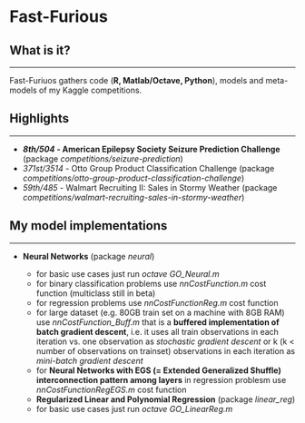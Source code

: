 # Fast-Furious


## What is it?
  -----------
  Fast-Furiuos gathers code (**R, Matlab/Octave, Python**), models and meta-models of my Kaggle competitions.
  

## Highlights
  -----------
  * **_8th/504_ - American Epilepsy Society Seizure Prediction Challenge** (package _competitions/seizure-prediction_)
  * _371st/3514_ - Otto Group Product Classification Challenge (package _competitions/otto-group-product-classification-challenge_)
  * _59th/485_ - Walmart Recruiting II: Sales in Stormy Weather (package _competitions/walmart-recruiting-sales-in-stormy-weather_)
  
## My model implementations 
  -----------
  * **Neural Networks** (package _neural_)
    + for basic use cases just run *octave GO_Neural.m*
    + for binary classification problems use _nnCostFunction.m_ cost function (multiclass still in beta)
    + for regression problems use _nnCostFunctionReg.m_ cost function 
    + for large dataset (e.g. 80GB train set on a machine with 8GB RAM) use _nnCostFunction_Buff.m_ that is a **buffered implementation of batch gradient descent**, i.e. it uses all train observations in each iteration vs. one observation as _stochastic gradient descent_ or k (k < number of observations on trainset) observations in each iteration as _mini-batch gradient descent_    
    + for **Neural Networks with EGS (= Extended Generalized Shuffle) interconnection pattern among layers** in regression problesm use _nnCostFunctionRegEGS.m_ cost function 
    
    * **Regularized Linear and Polynomial Regression** (package *linear_reg*)
    + for basic use cases just run *octave GO_LinearReg.m*
  
